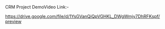 CRM Project DemoVideo Link:-

https://drive.google.com/file/d/1YsGVanQiQpVGHKL_DWgWmjy7DhRFKspf/preview 
